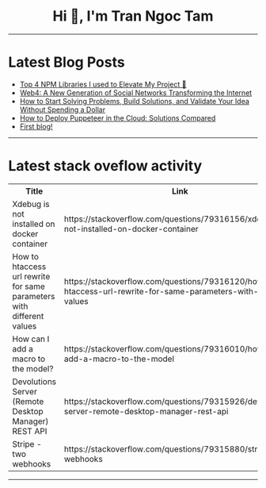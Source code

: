 <h1 align="center">Hi 👋, I'm Tran Ngoc Tam</h1>

---

# Latest Blog Posts 
<!-- BLOG-POST-LIST:START -->
- [Top 4 NPM Libraries I used to Elevate My Project 🚀](https://dev.to/rijultp/top-4-npm-libraries-i-used-to-elevate-my-project-4g9k)
- [Web4: A New Generation of Social Networks Transforming the Internet](https://dev.to/web4/web4-a-new-generation-of-social-networks-transforming-the-internet-7md)
- [How to Start Solving Problems, Build Solutions, and Validate Your Idea Without Spending a Dollar](https://dev.to/rogueloop/how-to-start-solving-problems-build-solutions-and-validate-your-idea-without-spending-a-dollar-37hm)
- [How to Deploy Puppeteer in the Cloud: Solutions Compared](https://dev.to/leapcell/how-to-deploy-puppeteer-in-the-cloud-solutions-compared-pfk)
- [First blog!](https://dev.to/vishaaxl/first-blog-1mk3)
<!-- BLOG-POST-LIST:END -->

---

# Latest stack oveflow activity
<table>
  <tr><th>Title</th><th>Link</th></tr>
  <!-- STACKOVERFLOW:START --><tr><td>Xdebug is not installed on docker container</td><td>https://stackoverflow.com/questions/79316156/xdebug-is-not-installed-on-docker-container</td></tr><tr><td>How to htaccess url rewrite for same parameters with different values</td><td>https://stackoverflow.com/questions/79316120/how-to-htaccess-url-rewrite-for-same-parameters-with-different-values</td></tr><tr><td>How can I add a macro to the model?</td><td>https://stackoverflow.com/questions/79316010/how-can-i-add-a-macro-to-the-model</td></tr><tr><td>Devolutions Server &lpar;Remote Desktop Manager&rpar; REST API</td><td>https://stackoverflow.com/questions/79315926/devolutions-server-remote-desktop-manager-rest-api</td></tr><tr><td>Stripe - two webhooks</td><td>https://stackoverflow.com/questions/79315880/stripe-two-webhooks</td></tr><!-- STACKOVERFLOW:END -->
</table>

---



